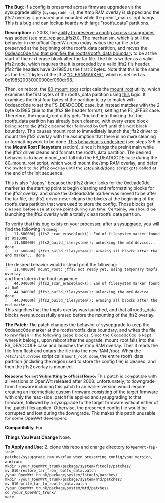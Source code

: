 **The Bug:** If a config is preserved across firmware upgrades via the sysupgrade utility (`sysupgrade -c`), the /tmp RAM overlay is skipped and the jffs2 overlay is prepared and mounted while the preinit_main script hangs. This is a bug and can lockup boards with large "rootfs_data" partitions. 

**Description:** In 2008, the [ability to preserve a config across sysupgrades](https://github.com/bmork/OpenWrt/blob/master/package/system/mtd/src/jffs2.c) was added (see mtd_replace_jffs2()). The mechanism, which is still the behavior in the offical OpenWrt repo today, writes the tar file to be preserved at the beginning of the rootfs_data partition, and moves the [0xdeadc0de flag that signifies the rootfs/rootfs_data boundary](https://openwrt.org/docs/techref/filesystems) to be at the start of the next erase block after the tar file. The file is written as a valid jffs2 node, which requires that it is preceded by a valid jffs2 file header. jffs2 file headers have 0x1985 as the first 2 bytes. Note that this is the same as the first 2 bytes of the jffs2 ["CLEANMARKER"](https://github.com/m-labs/openwrt-milkymist/blob/master/package/mtd/src/jffs2.c), which is defined as 0x198520030000000cf060dc98.

Then, on reboot, the [80_mount_root](https://github.com/openwrt/openwrt/blob/master/package/base-files/files/lib/preinit/80_mount_root) script calls the [mount_root](https://git.openwrt.org/?p=project/fstools.git;a=blob;f=mount_root.c) utility, which examines the first bytes of the rootfs_data partition using [this](https://lxr.openwrt.org/source/fstools/libfstools/mtd.c) logic. It examines the first four bytes of the partition to try to match with 0xdeadc0de to set the FS_DEADCODE case, but instead matches with the 2 byte 0x1985 (due to the jffs2 file header format), setting the FS_JFFS2 case. Therefore, the mount_root utility gets "tricked" into thinking that the rootfs_data partition has already been cleaned, with every erase block being set to the jffs2 cleanmarker followed by 0xff until the next block boundary. This causes mount_root to immediately launch the jffs2 driver to mount the jffs2 overlay with the assumption that there is no more cleaning or formatting work to be done. [This behaviour is undesired](https://openwrt.org/docs/techref/preinit_mount) (see steps 3-5 in the **Mount Root Filesystem** section), since it hangs the preinit main while the jffs2 driver cleans and formats the rootfs_data partition. The desired behavior is to have mount_root fall into the FS_DEADCODE case during the 80_mount_root script, which would mount the /tmp RAM overlay, and defer the switch to the jffs2 overlay until the [/etc/init.d/done](https://github.com/openwrt/openwrt/blob/master/package/base-files/files/etc/init.d/done) script gets called at the end of the init sequence. 

This is also "sloppy" because the jffs2 driver looks for the 0xdeadc0de marker as the starting point to begin cleaning and reformatting blocks for the jffs2 overlay, and since the 0xdeadc0de marker was moved to be after the tar file, the jffs2 driver never cleans the blocks at the beginning of the rootfs_data partition that were used to store the config. Those blocks get cleaned before use at some point during run time. Certainly, we should be launching the jffs2 overlay with a totally clean rootfs_data partition.

To verify that this bug exists on your processor, after a sysupgrade, you will find the following in `dmesg`:<br/>
`[   11.600000] jffs2_scan_eraseblock(): End of filesystem marker found at 0x10000`<br/>
`[   11.600000] jffs2_build_filesystem(): unlocking the mtd device... done`<br/>
`[   11.600000] jffs2_build_filesystem(): erasing all blocks after the end marker... done`<br/>

The desired behavior would instead print the following: <br/>
`[   11.480000] mount_root: jffs2 not ready yet, using temporary tmpfs overlay`<br/>
and then later in the boot sequence:<br/>
`[   44.040000] jffs2_scan_eraseblock(): End of filesystem marker found at 0x0`<br/>
`[   44.040000] jffs2_build_filesystem(): unlocking the mtd device... done.`<br/>
`[   44.040000] jffs2_build_filesystem(): erasing all blocks after the end marker...`<br/>
This signifies that the tmpfs overlay was launched, and that all rootfs_data blocks were successfully erased before the mounting of the jffs2 overlay.

**The Patch:** The patch changes the behavior of sysupgrade to keep the 0xdeadc0de marker at the rootfs/rootfs_data boundary, and writes the file to raw flash in the following erase blocks. Since the 0xdeadc0de is kept where it belongs, upon reboot after the upgrade, mount_root falls into the FS_DEADCODE case and launches the /tmp RAM overlay. Then it reads the file from flash and untars the file into the new RAM /root. When the `/etc/init.d/done` script calls `mount_root done`, the entire rootfs_data partition (including the region used to store the config file) is cleaned, and then the jffs2 overlay is mounted.

**Reasons for not Submitting to official Repo:** This patch is compatible with all versions of OpenWrt released after 2008. Unfortunately, to downgrade from firmware including this patch to an earlier version would require creating an intermediate custom firmware consisting of the target firmware with only the read-side .patch file applied and sysupgrading to that firmware, followed by a sysupgrade to the target firmware without either of the .patch files applied. Otherwise, the preserved config file would be corrupted and lost during the downgrade. This makes this patch unusable for some OpenWrt developers.

**Compatibility:** For 

**Things You Must Change** None.

**To Apply and Use:**
2. clone this repo and change directory to `OpenWrt-fsp-lede-patches/sysupgrade_ram_overlay_when_preserving_config/your_version`, and run:<br/>
`mkdir /your_OpenWrt_trunk/package/system/fstools/patches/`<br/>
`mv 010-restore_tar_from_rootfs_data.patch /your_OpenWrt_trunk/package/system/fstools/patches/`<br/>
`mkdir /your_OpenWrt_trunk/package/system/mtd/patches/`<br/>
`mv 010-write_tar_to_rootfs_data.patch /your_OpenWrt_trunk/package/system/mtd/patches/`<br/>
`cd /your_OpenWrt_trunk/`<br/>
`make`<br/>
